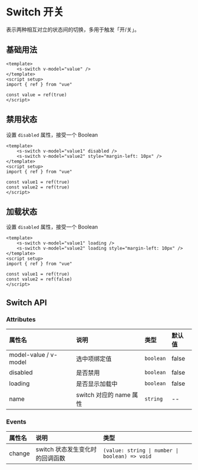 # Switch 开关

表示两种相互对立的状态间的切换，多用于触发「开/关」。

## 基础用法

```vue preview
<template>
	<s-switch v-model="value" />
</template>
<script setup>
import { ref } from "vue"

const value = ref(true)
</script>
```

## 禁用状态

设置 `disabled` 属性，接受一个 Boolean

```vue preview
<template>
	<s-switch v-model="value1" disabled />
	<s-switch v-model="value2" style="margin-left: 10px" />
</template>
<script setup>
import { ref } from "vue"

const value1 = ref(true)
const value2 = ref(true)
</script>
```

## 加载状态

设置 `disabled` 属性，接受一个 Boolean

```vue preview
<template>
	<s-switch v-model="value1" loading />
	<s-switch v-model="value2" loading style="margin-left: 10px" />
</template>
<script setup>
import { ref } from "vue"

const value1 = ref(true)
const value2 = ref(false)
</script>
```

## Switch API

### Attributes

| 属性名                | 说明                    | 类型      | 默认值 |
| :-------------------- | :---------------------- | :-------- | :----- |
| model-value / v-model | 选中项绑定值            | `boolean` | false  |
| disabled              | 是否禁用                | `boolean` | false  |
| loading               | 是否显示加载中          | `boolean` | false  |
| name                  | switch 对应的 name 属性 | `string`  | --     |

### Events

| 属性名 | 说明                            | 类型                                           |
| :----- | :------------------------------ | :--------------------------------------------- |
| change | switch 状态发生变化时的回调函数 | `(value: string \| number \| boolean) => void` |
